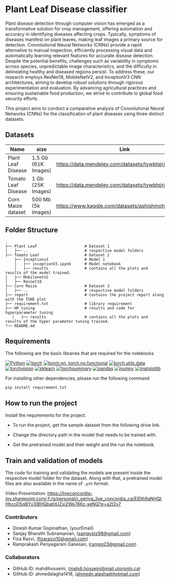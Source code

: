 # Plant Leaf Disease classifier

Plant disease detection through computer vision has emerged as a transformative solution for crop management, offering automation and accuracy in identifying diseases affecting crops. Typically, symptoms of diseases manifest on plant leaves, making leaf images a primary source for detection. Convolutional Neural Networks (CNNs) provide a rapid alternative to manual inspection, efficiently processing visual data and automatically learning relevant features for accurate disease detection. Despite the potential benefits, challenges such as variability in symptoms across species, unpredictable image characteristics, and the difficulty in delineating healthy and diseased regions persist. To address these, our research employs ResNet18, MobileNetV2, and InceptionV3 CNN architectures, aiming to develop robust solutions through rigorous experimentation and evaluation. By advancing agricultural practices and ensuring sustainable food production, we strive to contribute to global food security efforts.

This project aims to conduct a comparative analysis of Convolutional Neural Networks (CNNs) for the classification of plant diseases using three distinct datasets. 
## Datasets
| Name  | size |  Link |
| ------------- | ------------- | ------------- |
| Plant Leaf Disease  |  1.5 Gb (61K Images)  | https://data.mendeley.com/datasets/tywbtsjrjv/1  |
 Tomato Leaf Disease  | 1 Gb (25K Images)  | https://data.mendeley.com/datasets/tywbtsjrjv/1 |
| Corn Maize dataset  | 500 Mb (5k Images)  | https://www.kaggle.com/datasets/ashishmotwani/tomato |

## Folder Structure
    .
    ├── Plant Leaf                     # Dataset 1
    │   ├── ..                         # respective model folders
    ├── Tomato Leaf                    # Dataset 2
        ├── Inceptionv3                # Model 1
        │   ├── inceptionV3.ipynb      # Model notebook     
        │   ├── results                # contains all the plots and results of the model trained.  
    │   ├── MobilenetV2               
    │   ├── Resnet18                     
    ├── Corn Maize                     # Dataset 3
    │   ├── ..                         # respective model folders
    ├── report                         # Contains the project report along with the TSNE plot
    ├── requirement.txt                # library requirement
    ├── HP_tuning                      # results and code for hyperparameter tuning
       │   ├── results                 # contains all the plots and results of the hyper parameter tuning trained.  
    └── README.md

## Requirements

The following are the basic libraries that are required for the notebooks

[![Python][Python.js]][Python-url]
[![torch][torch.js]][torch-url]
[![torch.nn, torch.nn.functional][torch.nn.js]][torch.nn-url]
[![torch.utils.data][torch.utils.data.js]][torch.utils.data-url]
[![torchvision][torchvision.js]][torchvision-url]
[![sklearn][sklearn.js]][sklearn-url]
[![torchsummary][torchsummary.js]][torchsummary-url]
[![pandas][pandas.js]][pandas-url]
[![numpy][numpy.js]][numpy-url]
[![matplotlib][matplotlib.js]][matplotlib-url]

[Python.js]: https://img.shields.io/badge/Python-3776AB?style=for-the-badge&logo=python&logoColor=white
[Python-url]: https://www.python.org/
[torch.js]: https://img.shields.io/badge/torch-EE4C2C?style=for-the-badge&logo=pytorch&logoColor=white
[torch-url]: https://pytorch.org/
[torch.nn.js]: https://img.shields.io/badge/torch.nn%2C%20torch.nn.functional-EE4C2C?style=for-the-badge&logo=pytorch&logoColor=white
[torch.nn-url]: https://pytorch.org/docs/stable/nn.html
[torch.utils.data.js]: https://img.shields.io/badge/torch.utils.data-EE4C2C?style=for-the-badge&logo=pytorch&logoColor=white
[torch.utils.data-url]: https://pytorch.org/docs/stable/data.html
[torchvision.js]: https://img.shields.io/badge/torchvision.datasets%2C%20torchvision.transforms%2C%20torchvision.models-EE4C2C?style=for-the-badge&logo=pytorch&logoColor=white
[torchvision-url]: https://pytorch.org/vision/
[sklearn.js]: https://img.shields.io/badge/scikit--learn-F7931E?style=for-the-badge&logo=scikit-learn&logoColor=white
[sklearn-url]: https://scikit-learn.org/stable/
[torchsummary.js]: https://img.shields.io/badge/torchsummary-EE4C2C?style=for-the-badge&logo=pytorch&logoColor=white
[torchsummary-url]: https://github.com/sksq96/pytorch-summary
[pandas.js]: https://img.shields.io/badge/pandas-150458?style=for-the-badge&logo=pandas&logoColor=white
[pandas-url]: https://pandas.pydata.org/
[numpy.js]: https://img.shields.io/badge/numpy-013243?style=for-the-badge&logo=numpy&logoColor=white
[numpy-url]: https://numpy.org/
[matplotlib.js]: https://img.shields.io/badge/matplotlib-11557C?style=for-the-badge&logo=python&logoColor=white
[matplotlib-url]: https://matplotlib.org/

For installing other dependencies, please run the following command

```
pip install requirement.txt
```
## How to run the project

Install the requirements for the project.

- To run the project, get the sample dataset from the following drive link.

- Change the directory path in the model that needs to be trained with.
- Get the pretrained model and their weight and the run the notebook.

## Train and validation of models
The code for training and validating the models are present inside the respective model folder for the dataset. Along with that, a pretrained model files are also available in the name of ```.pth``` format. 

Video Presentation: 
https://liveconcordia-my.sharepoint.com/:f:/g/personal/r_periya_live_concordia_ca/ElDlh9aNHQtHhcoD5qBYv3IBHQbahIUZxi2We766z-xeNQ?e=a2t2y7

### Contributors

- Dinesh Kumar Gopinathan, (yourEmail)
- Sanjay Bharathi Subramanian, (sanjaystz98@gmail.com)
- Fiza Razvi, (fizarazvi10@gmail.com)
- Ramprakash Periyagaram Ganesan, (rampg23@gmail.com)

### Collaborators
- GitHub ID: mahdihosseini, (mahdi.hosseini@mail.utoronto.ca)
- GitHub ID: ahmedalagha1418, (ahmedn.alagha@hotmail.com)


